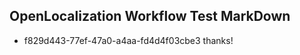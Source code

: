 ## OpenLocalization Workflow Test MarkDown
* f829d443-77ef-47a0-a4aa-fd4d4f03cbe3 thanks!

<!--HONumber=Aug16_HO4-->


